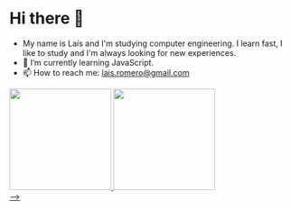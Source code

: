### <h1> Hi there 👋</h1>

- My name is Laís and I'm studying computer engineering. I learn fast, I like to study and I'm always looking for new experiences.
- 🌱 I’m currently learning JavaScript.
- 📫 How to reach me: lais.romero@gmail.com

<div>
<a href="https://github.com/LSRomero">
<img height="180em" src="https://github-readme-stats.vercel.app/api/top-langs/?username=LSRomero&layout=compact&langs_count=7&theme=dracula"/>
<img height="180em" src="https://github-readme-stats.vercel.app/api?username=LSRomero&show_icons=true&theme=dracula&include_all_commits=true&count_private=true"/>
</div>
--> 
